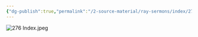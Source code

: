 ```yaml
---
{"dg-publish":true,"permalink":"/2-source-material/ray-sermons/index/276-index/","updated":"2025-04-26T10:53:27.000-05:00"}
---
```


![276 Index.jpeg](/img/user/2%20Source%20Material/Ray%20Sermons/Index/276%20Index.jpeg)